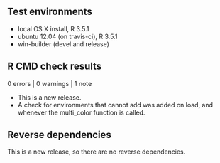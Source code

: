## Test environments
* local OS X install, R 3.5.1
* ubuntu 12.04 (on travis-ci), R 3.5.1
* win-builder (devel and release)

## R CMD check results

0 errors | 0 warnings | 1 note

* This is a new release.
* A check for environments that cannot add was added on load, and whenever the multi_color function is called.

## Reverse dependencies

This is a new release, so there are no reverse dependencies.

